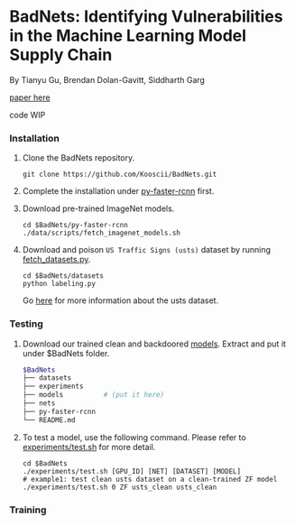 # BadNets: Identifying Vulnerabilities in the Machine Learning Model Supply Chain

By Tianyu Gu, Brendan Dolan-Gavitt, Siddharth Garg

[paper here](https://arxiv.org/abs/1708.06733) 

code WIP


### Installation

1. Clone the BadNets repository.
    ```Shell
    git clone https://github.com/Kooscii/BadNets.git
    ```

2. Complete the installation under [py-faster-rcnn](https://github.com/Kooscii/BadNets/tree/master/py-faster-rcnn) first.

3. Download pre-trained ImageNet models.
    ```shell
    cd $BadNets/py-faster-rcnn
    ./data/scripts/fetch_imagenet_models.sh
    ```

4. Download and poison `US Traffic Signs (usts)` dataset by running [fetch_datasets.py](https://github.com/Kooscii/BadNets/blob/master/datasets/fetch_datasets.py).
    ```Shell
    cd $BadNets/datasets
    python labeling.py
    ```
    Go [here](http://cvrr.ucsd.edu/vivachallenge/index.php/signs/sign-detection/) for more information about the usts dataset.

### Testing

1. Download our trained clean and backdoored [models](https://drive.google.com/open?id=1CVSdTnBJuAZx0T0AMiQaWr8JiIU0i86Z). Extract and put it under $BadNets folder.
    ```bash
    $BadNets
    ├── datasets
    ├── experiments
    ├── models          # (put it here)
    ├── nets
    ├── py-faster-rcnn
    └── README.md
    ```

2. To test a model, use the following command. Please refer to [experiments/test.sh](https://github.com/Kooscii/BadNets/blob/master/experiments/test.sh) for more detail.
    ```Shell
    cd $BadNets
    ./experiments/test.sh [GPU_ID] [NET] [DATASET] [MODEL]
    # example1: test clean usts dataset on a clean-trained ZF model
    ./experiments/test.sh 0 ZF usts_clean usts_clean
    ```

### Training
